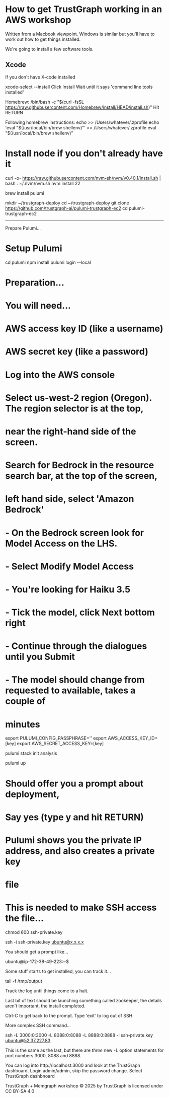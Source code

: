 
# How to get TrustGraph working in an AWS workshop

Written from a Macbook viewpoint.  Windows is similar but you'll have to
work out how to get things installed.

We're going to install a few software tools.

## Xcode

If you don't have X-code installed 

xcode-select --install
Click Install
Wait until it says 'command line tools installed'

Homebrew:
/bin/bash -c "$(curl -fsSL https://raw.githubusercontent.com/Homebrew/install/HEAD/install.sh)"
Hit RETURN


Following homebrew instructions:
echo >> /Users/whatever/.zprofile
echo 'eval "$(/usr/local/bin/brew shellenv)"' >> /Users/whatever/.zprofile
eval "$(/usr/local/bin/brew shellenv)"


# Install node if you don't already have it
curl -o- https://raw.githubusercontent.com/nvm-sh/nvm/v0.40.1/install.sh | bash
. ~/.nvm/nvm.sh
nvm install 22



brew install pulumi


mkdir ~/trustgraph-deploy
cd ~/trustgraph-deploy
git clone https://github.com/trustgraph-ai/pulumi-trustgraph-ec2
cd pulumi-trustgraph-ec2





----------------------------------------------------------------------------

Prepare Pulumi...


# Setup Pulumi

cd pulumi
npm install
pulumi login --local





# Preparation...
# You will need...
# AWS access key ID (like a username)
# AWS secret key (like a password)

# Log into the AWS console

# Select us-west-2 region (Oregon).  The region selector is at the top,
# near the right-hand side of the screen.

# Search for Bedrock in the resource search bar, at the top of the screen,
# left hand side, select 'Amazon Bedrock'

# - On the Bedrock screen look for Model Access on the LHS.
# - Select Modify Model Access
# - You're looking for Haiku 3.5
# - Tick the model, click Next bottom right
# - Continue through the dialogues until you Submit
# - The model should change from requested to available, takes a couple of
#   minutes



export PULUMI_CONFIG_PASSPHRASE=''
export AWS_ACCESS_KEY_ID=[key]
export AWS_SECRET_ACCESS_KEY=[key]

pulumi stack init analysis






pulumi up

# Should offer you a prompt about deployment, 
# Say yes (type y and hit RETURN)

# Pulumi shows you the private IP address, and also creates a private key
# file

# This is needed to make SSH access the file...
chmod 600 ssh-private.key


ssh -i ssh-private.key ubuntu@x.x.x.x


You should get a prompt like...

   ubuntu@ip-172-38-49-223:~$ 

Some stuff starts to get installed, you can track it...

  tail -f /tmp/output

Track the log until things come to a halt.

Last bit of text should be launching something called zookeeper, the details
aren't important, the install completed.

Ctrl-C to get back to the prompt.  Type 'exit' to log out of SSH.

More complex SSH command...

ssh -L 3000:0:3000 -L 8088:0:8088 -L 8888:0:8888 -i ssh-private.key ubuntu@52.37.227.83

This is the same as the last, but there are _three_ new -L option statements
for port numbers 3000, 8088 and 8888.

You can log into http://localhost:3000 and look at the TrustGraph dashboard.
Login admin/admin, skip the password change.  Select TrustGraph dashbnoard








 TrustGraph + Memgraph workshop © 2025 by TrustGraph is licensed under CC BY-SA 4.0 

